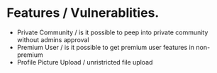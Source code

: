 # Features / Vulnerablities.

* Private Community / is it possible to peep into private community without admins approval
* Premium User / is it possible to get premium user features in non-premium
* Profile Picture Upload / unristricted file upload
